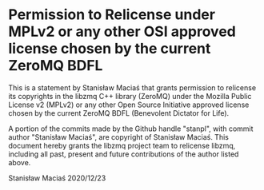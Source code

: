 # Permission to Relicense under MPLv2 or any other OSI approved license chosen by the current ZeroMQ BDFL

This is a statement by Stanisław Maciaś
that grants permission to relicense its copyrights in the libzmq C++
library (ZeroMQ) under the Mozilla Public License v2 (MPLv2) or any other 
Open Source Initiative approved license chosen by the current ZeroMQ 
BDFL (Benevolent Dictator for Life).

A portion of the commits made by the Github handle "stanpl", with
commit author "Stanisław Maciaś", are copyright of Stanisław Maciaś.
This document hereby grants the libzmq project team to relicense libzmq, 
including all past, present and future contributions of the author listed above.

Stanisław Maciaś
2020/12/23
